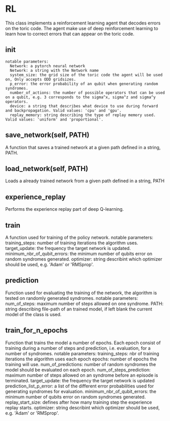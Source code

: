 # RL
  This class implements a reinforcement learning agent that decodes errors on the toric code. The agent make use of deep reinforcement learning to learn how to correct errors that can appear on the toric code.

## __init__ 
    notable parameters:
      Network: a pytorch neural network
      Network: a string with the Network name
      system_size: the grid size of the toric code the agent will be used on, Only accepts ODD gridsizes.
      p_error: the error probability of an qubit when generating random syndromes.
      number_of_actions: the number of possible operators that can be used on a qubit, e.g. 3 corresponds to the sigma^x, sigma^z and sigma^y operators.
      device: a string that describes what device to use during forward and backpropagation. Valid values: 'cpu' and 'gpu'.
      replay_memory: string describing the type of replay memory used. Valid values: 'uniform' and 'proportional'.

## save_network(self, PATH)
  A function that saves a trained network at a given path defined in a string, PATH.

## load_network(self, PATH)
  Loads a already trained network from a given path defined in a string, PATH

## experience_replay
  Performs the experience replay part of deep Q-learning.

## train
  A function used for training of the policy network.
  notable parameters:
    training_steps: number of training iterations the algorithm uses.
    target_update: the frequency the target network is updated.
    minimum_nbr_of_qubit_errors: the minimum number of qubits error on random syndromes generated.
    optimizer: string describint which optimizer should be used, e.g. 'Adam' or 'RMSprop'.

## prediction
  Function used for evaluating the training of the network, the algorithm is tested on randomly generated syndromes.
  notable parameters:
    num_of_steps: maximum number of steps allowed on one syndrome.
    PATH: string describing file-path of an trained model, if left blank the current model of the class is used.

## train_for_n_epochs
  Function that trains the model a number of epochs. Each epoch consist of training during a number of steps and prediction, i.e. evaluation, for a number of syndromes.
  notable parameters:
    training_steps: nbr of training iterations the algorithm uses each epoch
    epochs: number of epochs the training will use.
    num_of_predictions: number of random syndromes the model should be evaluated on each epoch.
    num_of_steps_prediction: maximum number of steps allowed on an syndrome before an episode is terminated.
    target_update: the frequency the target network is updated
    prediction_list_p_error: a list of the different error probabilities used for generating syndromes for evaluation.
    minimum_nbr_of_qubit_errors: the minimum number of qubits error on random syndromes generated.
    replay_start_size: defines after how many training step the experience replay starts.
    optimizer: string describint which optimizer should be used, e.g. 'Adam' or 'RMSprop'.


